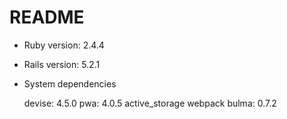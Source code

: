 # README

* Ruby version: 2.4.4

* Rails version: 5.2.1

* System dependencies
    
    devise: 4.5.0
    pwa: 4.0.5
    active_storage
    webpack
    bulma: 0.7.2

